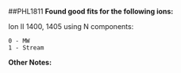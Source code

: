 ##PHL1811
**Found good fits for the following ions:**

Ion II 1400, 1405 using N components:
```
0 - MW
1 - Stream
```


**Other Notes:**


